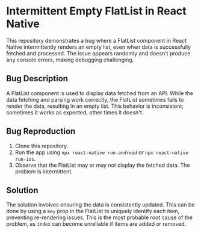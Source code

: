 # Intermittent Empty FlatList in React Native

This repository demonstrates a bug where a FlatList component in React Native intermittently renders an empty list, even when data is successfully fetched and processed. The issue appears randomly and doesn't produce any console errors, making debugging challenging.

## Bug Description

A FlatList component is used to display data fetched from an API.  While the data fetching and parsing work correctly, the FlatList sometimes fails to render the data, resulting in an empty list.  This behavior is inconsistent; sometimes it works as expected, other times it doesn't.

## Bug Reproduction

1. Clone this repository.
2. Run the app using `npx react-native run-android` or `npx react-native run-ios`.
3. Observe that the FlatList may or may not display the fetched data. The problem is intermittent.

## Solution

The solution involves ensuring the data is consistently updated. This can be done by using a `key` prop in the FlatList to uniquely identify each item, preventing re-rendering issues. This is the most probable root cause of the problem, as `index` can become unreliable if items are added or removed.


